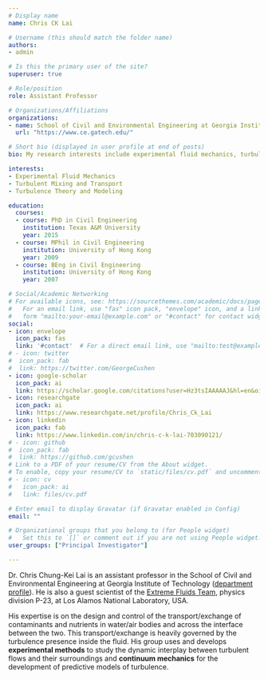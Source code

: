 ```yaml
---
# Display name
name: Chris CK Lai

# Username (this should match the folder name)
authors:
- admin

# Is this the primary user of the site?
superuser: true

# Role/position
role: Assistant Professor

# Organizations/Affiliations
organizations:
- name: School of Civil and Environmental Engineering at Georgia Institute of Technology
  url: "https://www.ce.gatech.edu/"

# Short bio (displayed in user profile at end of posts)
bio: My research interests include experimental fluid mechanics, turbulent mixing and transport, and theory and modeling of turbulence.

interests:
- Experimental Fluid Mechanics
- Turbulent Mixing and Transport
- Turbulence Theory and Modeling

education:
  courses:
  - course: PhD in Civil Engineering
    institution: Texas A&M University
    year: 2015
  - course: MPhil in Civil Engineering
    institution: University of Hong Kong
    year: 2009
  - course: BEng in Civil Engineering
    institution: University of Hong Kong
    year: 2007

# Social/Academic Networking
# For available icons, see: https://sourcethemes.com/academic/docs/page-builder/#icons
#   For an email link, use "fas" icon pack, "envelope" icon, and a link in the
#   form "mailto:your-email@example.com" or "#contact" for contact widget.
social:
- icon: envelope
  icon_pack: fas
  link: '#contact'  # For a direct email link, use "mailto:test@example.org".
# - icon: twitter
#  icon_pack: fab
#  link: https://twitter.com/GeorgeCushen
- icon: google-scholar
  icon_pack: ai
  link: https://scholar.google.com/citations?user=Hz3tsIAAAAAJ&hl=en&oi=ao
- icon: researchgate
  icon_pack: ai
  link: https://www.researchgate.net/profile/Chris_Ck_Lai
- icon: linkedin
  icon_pack: fab
  link: https://www.linkedin.com/in/chris-c-k-lai-703090121/
# - icon: github
#  icon_pack: fab
#  link: https://github.com/gcushen
# Link to a PDF of your resume/CV from the About widget.
# To enable, copy your resume/CV to `static/files/cv.pdf` and uncomment the lines below.
# - icon: cv
#   icon_pack: ai
#   link: files/cv.pdf

# Enter email to display Gravatar (if Gravatar enabled in Config)
email: ""

# Organizational groups that you belong to (for People widget)
#   Set this to `[]` or comment out if you are not using People widget.
user_groups: ["Principal Investigator"]

---
```


Dr. Chris Chung-Kei Lai is an assistant professor in the School of Civil and Environmental Engineering at Georgia Institute of Technology ([department profile](https://ce.gatech.edu/people/Faculty/7833/overview)). He is also a guest scientist of the [Extreme Fluids Team](https://www.lanl.gov/projects/shocktube/index.html), physics division P-23, at Los Alamos National Laboratory, USA. 

His expertise is on the design and control of the transport/exchange of contaminants and nutrients in water/air bodies and across the interface between the two. This transport/exchange is heavily governed by the turbulence presence inside the fluid. His group uses and develops **experimental methods** to study the dynamic interplay between turbulent flows and their surroundings and **continuum mechanics** for the development of predictive models of turbulence. 

